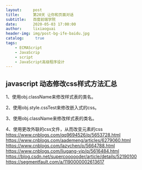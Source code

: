 ```yaml
---
layout:     post
title:      第20天 让你和页面对话
subtitle:   百度前端学院
date:       2020-05-03 17:00:00
author:     lixiaoguai
header-img: img/post-bg-ife-baidu.jpg
catalog: 	 true
tags:
    - ECMAScript
    - JavaScrip
    - script
    - JavaScript高级程序设计
---
```

## javascript 动态修改css样式方法汇总 ##

1、使用obj.className来修改样式表的类名。

2、使用obj.style.cssTest来修改嵌入式的css。

3、使用obj.className来修改样式表的类名。

4、使用更改外联的css文件，从而改变元素的css
https://www.cnblogs.com/qq9694526/p/5653728.html
https://www.cnblogs.com/aademeng/articles/6279060.html
https://www.cnblogs.com/lazychen/p/5664788.html
https://www.cnblogs.com/liugang-vip/p/5616484.html
https://blog.csdn.net/supercoooooder/article/details/52190100
https://segmentfault.com/a/1190000002613617
